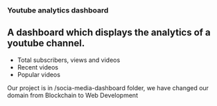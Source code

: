 ### Youtube analytics dashboard

## A dashboard which displays the analytics of a youtube channel.

- Total subscribers, views and videos
- Recent videos
- Popular videos

Our project is in /socia-media-dashboard folder, we have changed our domain from Blockchain to Web Development
